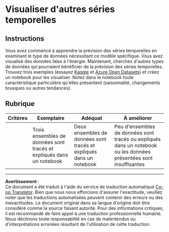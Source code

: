 <!--
CO_OP_TRANSLATOR_METADATA:
{
  "original_hash": "d1781b0b92568ea1d119d0a198b576b4",
  "translation_date": "2025-09-03T22:50:38+00:00",
  "source_file": "7-TimeSeries/1-Introduction/assignment.md",
  "language_code": "fr"
}
-->
# Visualiser d'autres séries temporelles

## Instructions

Vous avez commencé à apprendre la prévision des séries temporelles en examinant le type de données nécessitant ce modèle spécifique. Vous avez visualisé des données liées à l'énergie. Maintenant, cherchez d'autres types de données qui pourraient bénéficier de la prévision des séries temporelles. Trouvez trois exemples (essayez [Kaggle](https://kaggle.com) et [Azure Open Datasets](https://azure.microsoft.com/en-us/services/open-datasets/catalog/?WT.mc_id=academic-77952-leestott)) et créez un notebook pour les visualiser. Notez dans le notebook toute caractéristique particulière qu'elles présentent (saisonnalité, changements brusques ou autres tendances).

## Rubrique

| Critères | Exemplaire                                              | Adéquat                                              | À améliorer                                                                              |
| -------- | ------------------------------------------------------- | --------------------------------------------------- | --------------------------------------------------------------------------------------- |
|          | Trois ensembles de données sont tracés et expliqués dans un notebook | Deux ensembles de données sont tracés et expliqués dans un notebook | Peu d'ensembles de données sont tracés ou expliqués dans un notebook ou les données présentées sont insuffisantes |

---

**Avertissement** :  
Ce document a été traduit à l'aide du service de traduction automatique [Co-op Translator](https://github.com/Azure/co-op-translator). Bien que nous nous efforcions d'assurer l'exactitude, veuillez noter que les traductions automatisées peuvent contenir des erreurs ou des inexactitudes. Le document original dans sa langue d'origine doit être considéré comme la source faisant autorité. Pour des informations critiques, il est recommandé de faire appel à une traduction professionnelle humaine. Nous déclinons toute responsabilité en cas de malentendus ou d'interprétations erronées résultant de l'utilisation de cette traduction.